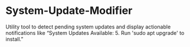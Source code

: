 # System-Update-Modifier
Utility tool to detect pending system updates and display actionable notifications like “System Updates Available: 5. Run 'sudo apt upgrade' to install.”
